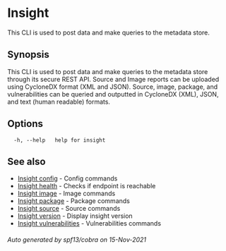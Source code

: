 # Insight

This CLI is used to post data and make queries to the metadata store.

## Synopsis

This CLI is used to post data and make queries to the metadata store through its secure REST API.
Source and Image reports can be uploaded using CycloneDX format (XML and JSON).
Source, image, package, and vulnerabilities can be queried and outputted in CycloneDX (XML), JSON, and text (human readable) formats.

## Options

```
  -h, --help   help for insight
```

## See also

* [Insight config](insight_config.md)	 - Config commands
* [Insight health](insight_health.md)	 - Checks if endpoint is reachable
* [Insight image](insight_image.md)	 - Image commands
* [Insight package](insight_package.md)	 - Package commands
* [Insight source](insight_source.md)	 - Source commands
* [Insight version](insight_version.md)	 - Display insight version
* [Insight vulnerabilities](insight_vulnerabilities.md)	 - Vulnerabilities commands

###### Auto generated by spf13/cobra on 15-Nov-2021
